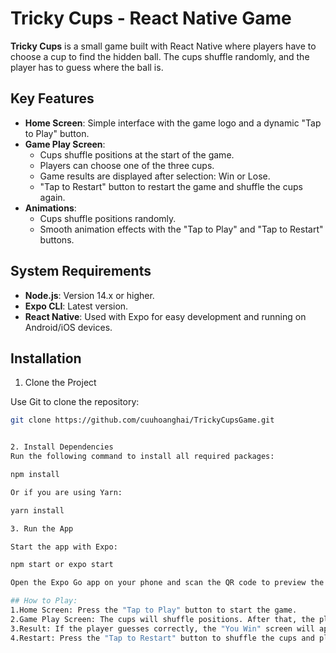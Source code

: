 # Tricky Cups - React Native Game

**Tricky Cups** is a small game built with React Native where players have to choose a cup to find the hidden ball. The cups shuffle randomly, and the player has to guess where the ball is.

## Key Features

- **Home Screen**: Simple interface with the game logo and a dynamic "Tap to Play" button.
- **Game Play Screen**: 
  - Cups shuffle positions at the start of the game.
  - Players can choose one of the three cups.
  - Game results are displayed after selection: Win or Lose.
  - "Tap to Restart" button to restart the game and shuffle the cups again.
- **Animations**: 
  - Cups shuffle positions randomly.
  - Smooth animation effects with the "Tap to Play" and "Tap to Restart" buttons.

## System Requirements

- **Node.js**: Version 14.x or higher.
- **Expo CLI**: Latest version.
- **React Native**: Used with Expo for easy development and running on Android/iOS devices.

## Installation

1. Clone the Project

Use Git to clone the repository:

```bash
git clone https://github.com/cuuhoanghai/TrickyCupsGame.git


2. Install Dependencies
Run the following command to install all required packages:

npm install

Or if you are using Yarn:

yarn install

3. Run the App

Start the app with Expo:

npm start or expo start

Open the Expo Go app on your phone and scan the QR code to preview the game.

## How to Play:
1.Home Screen: Press the "Tap to Play" button to start the game.
2.Game Play Screen: The cups will shuffle positions. After that, the player selects a cup to guess where the ball is hidden.
3.Result: If the player guesses correctly, the "You Win" screen will appear. Otherwise, the "You Lose" screen will be displayed.
4.Restart: Press the "Tap to Restart" button to shuffle the cups and play again.